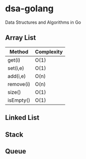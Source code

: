 # dsa-golang
Data Structures and Algorithms in Go

## Array List
| **Method** | **Complexity** |
|------------|----------------|
| get(i)     | O(1)           |
| set(i,e)   | O(1)           |
| add(i,e)   | O(n)           |
| remove(i)  | O(n)           |
| size()     | O(1)           |
| isEmpty()  | O(1)           |

## Linked List

## Stack

## Queue
